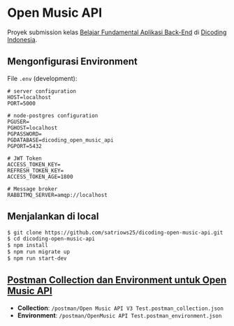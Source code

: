 # Open Music API

Proyek submission kelas [Belajar Fundamental Aplikasi Back-End](https://www.dicoding.com/academies/271) di [Dicoding Indonesia](https://www.dicoding.com).

## Mengonfigurasi Environment

File `.env` (development):

```
# server configuration
HOST=localhost
PORT=5000

# node-postgres configuration
PGUSER=
PGHOST=localhost
PGPASSWORD=
PGDATABASE=dicoding_open_music_api
PGPORT=5432

# JWT Token
ACCESS_TOKEN_KEY=
REFRESH_TOKEN_KEY=
ACCESS_TOKEN_AGE=1800

# Message broker
RABBITMQ_SERVER=amqp://localhost
```

## Menjalankan di local

```bash
$ git clone https://github.com/satriows25/dicoding-open-music-api.git
$ cd dicoding-open-music-api
$ npm install
$ npm run migrate up
$ npm run start-dev
```

## [Postman Collection dan Environment untuk Open Music API](https://github.com/satriows25/dicoding-open-music-api/tree/main/postman)

- **Collection**: `/postman/Open Music API V3 Test.postman_collection.json`
- **Environment**: `/postman/OpenMusic API Test.postman_environment.json`
